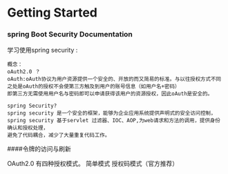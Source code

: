 # Getting Started

### spring Boot Security Documentation
学习使用spring security :

    概念：
    oAuth2.0 ？
    oAuth:oAuth协议为用户资源提供一个安全的、开放的而又简易的标准。与以往授权方式不同之处是oAuth的授权不会使第三方触及到用户的账号信息（如用户名+密码）
    即第三方无需使用用户名与密码即可以申请获得该用户的资源授权，因此oAuth是安全的。
   
    spring Security?
    spring security 是一个安全的框架，能够为企业应用系统提供声明式的安全访问控制，spring security 基于servlet 过滤器、IOC、AOP,为web请求和方法的调用，提供身份确认和授权处理，
    避免了代码耦合，减少了大量重复代码工作。
     
     

####令牌的访问与刷新

OAuth2.0 有四种授权模式。
简单模式
授权码模式（官方推荐）
